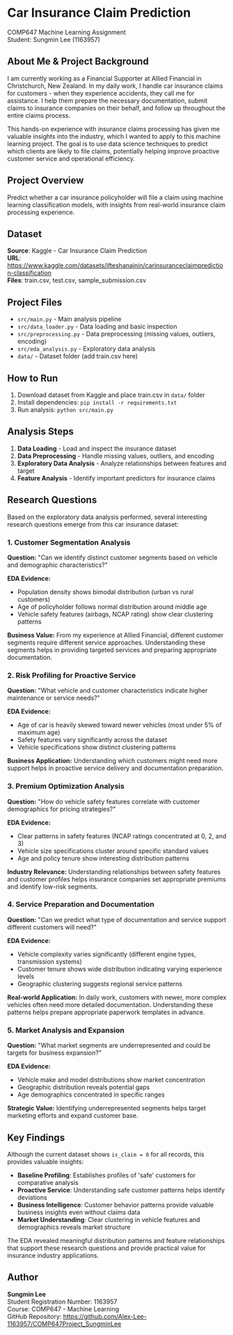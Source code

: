 # Car Insurance Claim Prediction
COMP647 Machine Learning Assignment  
Student: Sungmin Lee (1163957)

## About Me & Project Background
I am currently working as a Financial Supporter at Allied Financial in Christchurch, New Zealand. In my daily work, I handle car insurance claims for customers - when they experience accidents, they call me for assistance. I help them prepare the necessary documentation, submit claims to insurance companies on their behalf, and follow up throughout the entire claims process.

This hands-on experience with insurance claims processing has given me valuable insights into the industry, which I wanted to apply to this machine learning project. The goal is to use data science techniques to predict which clients are likely to file claims, potentially helping improve proactive customer service and operational efficiency.

## Project Overview
Predict whether a car insurance policyholder will file a claim using machine learning classification models, with insights from real-world insurance claim processing experience.

## Dataset
**Source**: Kaggle - Car Insurance Claim Prediction  
**URL**: https://www.kaggle.com/datasets/ifteshanajnin/carinsuranceclaimprediction-classification  
**Files**: train.csv, test.csv, sample_submission.csv

## Project Files
- `src/main.py` - Main analysis pipeline
- `src/data_loader.py` - Data loading and basic inspection
- `src/preprocessing.py` - Data preprocessing (missing values, outliers, encoding)
- `src/eda_analysis.py` - Exploratory data analysis
- `data/` - Dataset folder (add train.csv here)

## How to Run
1. Download dataset from Kaggle and place train.csv in `data/` folder
2. Install dependencies: `pip install -r requirements.txt`
3. Run analysis: `python src/main.py`

## Analysis Steps
1. **Data Loading** - Load and inspect the insurance dataset
2. **Data Preprocessing** - Handle missing values, outliers, and encoding
3. **Exploratory Data Analysis** - Analyze relationships between features and target
4. **Feature Analysis** - Identify important predictors for insurance claims

## Research Questions

Based on the exploratory data analysis performed, several interesting research questions emerge from this car insurance dataset:

### 1. Customer Segmentation Analysis
**Question:** "Can we identify distinct customer segments based on vehicle and demographic characteristics?"

**EDA Evidence:**
- Population density shows bimodal distribution (urban vs rural customers)
- Age of policyholder follows normal distribution around middle age
- Vehicle safety features (airbags, NCAP rating) show clear clustering patterns

**Business Value:** From my experience at Allied Financial, different customer segments require different service approaches. Understanding these segments helps in providing targeted services and preparing appropriate documentation.

### 2. Risk Profiling for Proactive Service
**Question:** "What vehicle and customer characteristics indicate higher maintenance or service needs?"

**EDA Evidence:**
- Age of car is heavily skewed toward newer vehicles (most under 5% of maximum age)
- Safety features vary significantly across the dataset
- Vehicle specifications show distinct clustering patterns

**Business Application:** Understanding which customers might need more support helps in proactive service delivery and documentation preparation.

### 3. Premium Optimization Analysis
**Question:** "How do vehicle safety features correlate with customer demographics for pricing strategies?"

**EDA Evidence:**
- Clear patterns in safety features (NCAP ratings concentrated at 0, 2, and 3)
- Vehicle size specifications cluster around specific standard values
- Age and policy tenure show interesting distribution patterns

**Industry Relevance:** Understanding relationships between safety features and customer profiles helps insurance companies set appropriate premiums and identify low-risk segments.

### 4. Service Preparation and Documentation
**Question:** "Can we predict what type of documentation and service support different customers will need?"

**EDA Evidence:**
- Vehicle complexity varies significantly (different engine types, transmission systems)
- Customer tenure shows wide distribution indicating varying experience levels
- Geographic clustering suggests regional service patterns

**Real-world Application:** In daily work, customers with newer, more complex vehicles often need more detailed documentation. Understanding these patterns helps prepare appropriate paperwork templates in advance.

### 5. Market Analysis and Expansion
**Question:** "What market segments are underrepresented and could be targets for business expansion?"

**EDA Evidence:**
- Vehicle make and model distributions show market concentration
- Geographic distribution reveals potential gaps
- Age demographics concentrated in specific ranges

**Strategic Value:** Identifying underrepresented segments helps target marketing efforts and expand customer base.

## Key Findings

Although the current dataset shows `is_claim = 0` for all records, this provides valuable insights:

- **Baseline Profiling**: Establishes profiles of 'safe' customers for comparative analysis
- **Proactive Service**: Understanding safe customer patterns helps identify deviations
- **Business Intelligence**: Customer behavior patterns provide valuable business insights even without claims data
- **Market Understanding**: Clear clustering in vehicle features and demographics reveals market structure

The EDA revealed meaningful distribution patterns and feature relationships that support these research questions and provide practical value for insurance industry applications.

## Author
**Sungmin Lee**  
Student Registration Number: 1163957  
Course: COMP647 - Machine Learning  
GitHub Repository: https://github.com/Alex-Lee-1163957/COMP647Project_SungminLee
